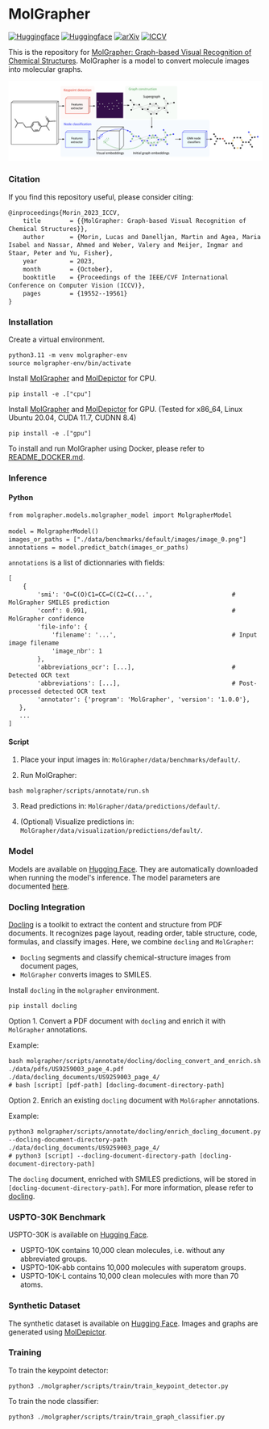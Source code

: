 # MolGrapher

[![Huggingface](https://img.shields.io/badge/%F0%9F%A4%97%20Hugging%20Face-USPTO--30K-blue)](https://huggingface.co/datasets/ds4sd/USPTO-30K/)
[![Huggingface](https://img.shields.io/badge/%F0%9F%A4%97%20Hugging%20Face-MolGrapher--Synthetic--300K-blue)](https://huggingface.co/datasets/ds4sd/MolGrapher-Synthetic-300K)
[![arXiv](https://img.shields.io/badge/arXiv-2308.12234-919191.svg)](https://doi.org/10.48550/arXiv.2308.12234)
[![ICCV](https://img.shields.io/badge/Paper-iccv51070.2023.01791-b31b1b.svg)](https://openaccess.thecvf.com/content/ICCV2023/html/Morin_MolGrapher_Graph-based_Visual_Recognition_of_Chemical_Structures_ICCV_2023_paper.html)

This is the repository for [MolGrapher: Graph-based Visual Recognition of Chemical Structures](https://openaccess.thecvf.com/content/ICCV2023/html/Morin_MolGrapher_Graph-based_Visual_Recognition_of_Chemical_Structures_ICCV_2023_paper.html). MolGrapher is a model to convert molecule images into molecular graphs.

![MolGrapher](assets/model_architecture.png)

### Citation

If you find this repository useful, please consider citing:
```
@inproceedings{Morin_2023_ICCV,
	title        = {{MolGrapher: Graph-based Visual Recognition of Chemical Structures}},
	author       = {Morin, Lucas and Danelljan, Martin and Agea, Maria Isabel and Nassar, Ahmed and Weber, Valery and Meijer, Ingmar and Staar, Peter and Yu, Fisher},
	year         = 2023,
	month        = {October},
	booktitle    = {Proceedings of the IEEE/CVF International Conference on Computer Vision (ICCV)},
	pages        = {19552--19561}
}
```

### Installation

Create a virtual environment.
```
python3.11 -m venv molgrapher-env
source molgrapher-env/bin/activate
```
Install [MolGrapher](https://github.com/DS4SD/MolGrapher/) and [MolDepictor](https://github.com/DS4SD/MolDepictor/) for CPU.
```
pip install -e .["cpu"]
```

Install [MolGrapher](https://github.com/DS4SD/MolGrapher/) and [MolDepictor](https://github.com/DS4SD/MolDepictor/) for GPU. (Tested for x86_64, Linux Ubuntu 20.04, CUDA 11.7, CUDNN 8.4)
```
pip install -e .["gpu"]
```

To install and run MolGrapher using Docker, please refer to [README_DOCKER.md](https://github.com/DS4SD/MolGrapher/blob/main/README_DOCKER.md).

### Inference

#### Python

```
from molgrapher.models.molgrapher_model import MolgrapherModel

model = MolgrapherModel()
images_or_paths = ["./data/benchmarks/default/images/image_0.png"] 
annotations = model.predict_batch(images_or_paths) 
```

`annotations` is a list of dictionnaries with fields:
```
[
    {
        'smi': 'O=C(O)C1=CC=C(C2=C(...',                      # MolGrapher SMILES prediction
        'conf': 0.991,                                        # MolGrapher confidence
        'file-info': {
            'filename': '...',                                # Input image filename
            'image_nbr': 1       
        }, 
        'abbreviations_ocr': [...],                           # Detected OCR text
        'abbreviations': [...],                               # Post-processed detected OCR text
        'annotator': {'program': 'MolGrapher', 'version': '1.0.0'},
   },
   ...
]
```

#### Script

1. Place your input images in: `MolGrapher/data/benchmarks/default/`.

2. Run MolGrapher:
```
bash molgrapher/scripts/annotate/run.sh
```

3. Read predictions in: `MolGrapher/data/predictions/default/`.

4. (Optional) Visualize predictions in: `MolGrapher/data/visualization/predictions/default/`.

### Model

Models are available on [Hugging Face](https://huggingface.co/ds4sd/MolGrapher). They are automatically downloaded when running the model's inference. The model parameters are documented [here](https://github.com/DS4SD/MolGrapher/blob/b855f21567afced54c6ab680654c88ae5a40ef14/molgrapher/models/molgrapher_model.py#L42).

### Docling Integration
[Docling](https://github.com/DS4SD/docling) is a toolkit to extract the content and structure from PDF documents. It recognizes page layout, reading order, table structure, code, formulas, and classify images. 
Here, we combine `docling` and `MolGrapher`: 
- `Docling` segments and classify chemical-structure images from document pages,
- `MolGrapher` converts images to SMILES.

Install `docling` in the `molgrapher` environment.
```
pip install docling
```

Option 1. Convert a PDF document with `docling` and enrich it with `MolGrapher` annotations. 

Example: 
```
bash molgrapher/scripts/annotate/docling/docling_convert_and_enrich.sh ./data/pdfs/US9259003_page_4.pdf ./data/docling_documents/US9259003_page_4/
# bash [script] [pdf-path] [docling-document-directory-path]
```
Option 2. Enrich an existing `docling` document with `MolGrapher` annotations.

Example: 
```
python3 molgrapher/scripts/annotate/docling/enrich_docling_document.py --docling-document-directory-path ./data/docling_documents/US9259003_page_4/  
# python3 [script] --docling-document-directory-path [docling-document-directory-path]
```

The `docling` document, enriched with SMILES predictions, will be stored in `[docling-document-directory-path]`.
For more information, please refer to [docling](https://github.com/DS4SD/docling).

### USPTO-30K Benchmark

USPTO-30K is available on [Hugging Face](https://huggingface.co/datasets/ds4sd/USPTO-30K).
- USPTO-10K contains 10,000 clean molecules, i.e. without any abbreviated groups. 
- USPTO-10K-abb contains 10,000 molecules with superatom groups.
- USPTO-10K-L contains 10,000 clean molecules with more than 70 atoms. 

### Synthetic Dataset

The synthetic dataset is available on [Hugging Face](https://huggingface.co/datasets/ds4sd/MolGrapher-Synthetic-300K).
Images and graphs are generated using [MolDepictor](https://github.com/DS4SD/MolDepictor/).

### Training

To train the keypoint detector:
```
python3 ./molgrapher/scripts/train/train_keypoint_detector.py
```
To train the node classifier:
```
python3 ./molgrapher/scripts/train/train_graph_classifier.py
```

